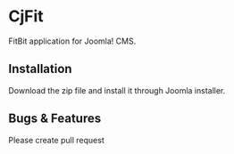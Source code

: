 # CjFit
FitBit application for Joomla! CMS.

## Installation
Download the zip file and install it through Joomla installer.

## Bugs & Features
Please create pull request
